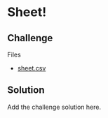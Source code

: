 # Sheet!

## Challenge

Files

- [sheet.csv](./sheet.csv)

## Solution

Add the challenge solution here.
